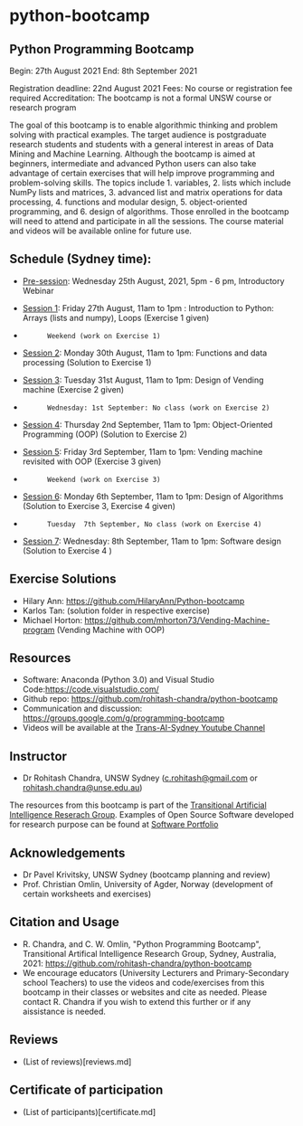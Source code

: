 # python-bootcamp
## Python Programming Bootcamp


Begin: 27th August 2021
End: 8th September 2021

Registration deadline: 22nd August 2021
Fees: No course or registration fee required
Accreditation: The bootcamp is not a formal UNSW course or research program 


The goal of this bootcamp is to enable algorithmic thinking and problem solving with practical examples.  The target audience is postgraduate research students and students with a general interest in areas of Data Mining and Machine Learning. Although the bootcamp is aimed at beginners, intermediate and advanced Python users can also take advantage of certain exercises that will help improve programming and problem-solving skills. The topics include 1. variables, 2.  lists which include NumPy lists and matrices, 3. advanced list and matrix operations for data processing, 4. functions and modular design, 5. object-oriented programming, and 6. design of algorithms. Those enrolled in the bootcamp will need to attend and participate in all the sessions. The course material and videos will be available online for future use.

## Schedule (Sydney time): 

* [Pre-session](pre-session): Wednesday 25th August, 2021,  5pm - 6 pm, Introductory Webinar

* [Session 1](session1): Friday 27th August, 11am to 1pm : Introduction to Python: Arrays (lists and numpy), Loops  (Exercise 1 given)
* 			Weekend (work on Exercise 1)
* [Session 2](session2):  Monday 30th August, 11am to 1pm: Functions and data processing (Solution to Exercise 1)
* [Session 3](session3):  Tuesday 31st August, 11am to 1pm:  Design of Vending machine   (Exercise 2 given)
* 			Wednesday: 1st September: No class (work on Exercise 2)
* [Session 4](session4): Thursday  2nd September, 11am to 1pm: Object-Oriented Programming (OOP)  (Solution to Exercise 2)
* [Session 5](session5):  Friday 3rd September, 11am to 1pm:   Vending machine revisited with OOP (Exercise 3 given)
* 			Weekend (work on Exercise 3)
* [Session 6](session6): Monday 6th September, 11am to 1pm:  Design of Algorithms (Solution to Exercise 3, Exercise 4 given)
* 			Tuesday  7th September, No class (work on Exercise 4)
* [Session 7](session7): Wednesday: 8th September, 11am to 1pm:   Software design (Solution to  Exercise 4 )

## Exercise Solutions
* Hilary Ann: https://github.com/HilaryAnn/Python-bootcamp
* Karlos Tan: (solution folder in respective exercise)
* Michael Horton: https://github.com/mhorton73/Vending-Machine-program (Vending Machine with OOP)

## Resources
* Software: Anaconda (Python 3.0) and Visual Studio Code:https://code.visualstudio.com/
* Github repo: https://github.com/rohitash-chandra/python-bootcamp
* Communication and discussion: https://groups.google.com/g/programming-bootcamp
* Videos will be available at the [Trans-AI-Sydney Youtube Channel](https://www.youtube.com/channel/UCE2LfEGUhHdZIM1gfQqXthw)

## Instructor
* Dr Rohitash Chandra, UNSW Sydney (c.rohitash@gmail.com or rohitash.chandra@unse.edu.au)

The resources from this bootcamp is part of  the [Transitional Artificial Intelligence Reserach Group](https://trans-ai.github.io/). Examples of Open Source Software developed for research purpose can be found at [Software Portfolio](https://rohitash-chandra.github.io/portfolio/)

## Acknowledgements

* Dr Pavel Krivitsky, UNSW Sydney (bootcamp planning and review)
* Prof. Christian Omlin, University of Agder, Norway (development of certain worksheets and exercises)



## Citation and Usage

* R. Chandra, and C. W. Omlin, "Python Programming Bootcamp", Transitional Artifical Intelligence Research Group, Sydney, Australia, 2021: https://github.com/rohitash-chandra/python-bootcamp
* We encourage educators (University Lecturers and Primary-Secondary school Teachers) to use the videos and code/exercises from this bootcamp in their classes or websites and cite as needed. Please contact R. Chandra if you wish to extend this further or if any aissistance is needed. 

## Reviews

* (List of reviews)[reviews.md] 

## Certificate of participation

* (List of participants)[certificate.md]

